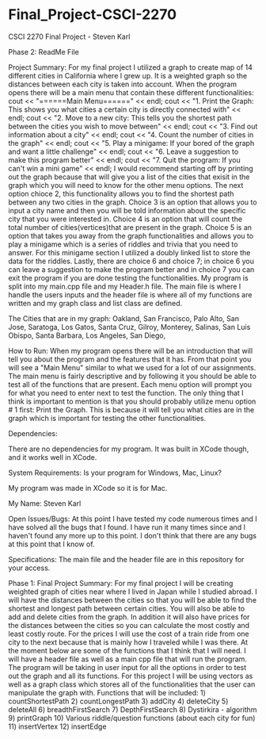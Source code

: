 # Final_Project-CSCI-2270
CSCI 2270 Final Project - Steven Karl

Phase 2: ReadMe File 

Project Summary: 
  For my final project I utilized a graph to create map of 14 different cities in California where I grew up. It is a weighted graph so the distances between each city is taken into account. When the program opens there will be a main menu that contain these different functionalities: 
    cout << "======Main Menu======" << endl;
    cout << "1. Print the Graph: This shows you what cities a certain city is directly connected with" << endl;
    cout << "2. Move to a new city: This tells you the shortest path between the cities you wish to move between" << endl;
    cout << "3. Find out information about a city" << endl;
    cout << "4. Count the number of cities in the graph" << endl;
    cout << "5. Play a minigame: If your bored of the graph and want a little challenge" << endl;
    cout << "6. Leave a suggestion to make this program better" << endl;
    cout << "7. Quit the program: If you can't win a mini game" << endl;
 I would recommend starting off by printing out the graph because that will give you a list of the cities that exisit in the graph which you will need to know for the other menu options. The next option chioce 2, this functionality allows you to find the shortest path between any two cities in the graph. Choice 3 is an option that allows you to input a city name and then you will be told information about the specific city that you were interested in. Choice 4 is an option that will count the total number of cities(vertices)that are present in the graph. Choice 5 is an option that takes you away from the graph functionalities and allows you to play a minigame which is a series of riddles and trivia that you need to answer. For this minigame section I utilized a doubly linked list to store the data for the riddles. Lastly, there are choice 6 and choice 7; in choice 6 you can leave a suggestion to make the program better and in choice 7 you can exit the program if you are done testing the functionalities. My program is split into my main.cpp file and my Header.h file. The main file is where I handle the users inputs and the header file is where all of my functions are written and my graph class and list class are defined. 
 
 The Cities that are in my graph: 
    Oakland,
    San Francisco,
    Palo Alto,
    San Jose,
    Saratoga,
    Los Gatos,
    Santa Cruz,
    Gilroy,
    Monterey,
    Salinas,
    San Luis Obispo,
    Santa Barbara,
    Los Angeles,
    San Diego,
   

How to Run: 
  When my program opens there will be an introduction that will tell you about the program and the features that it has. From that point you will see a "Main Menu" similar to what we used for a lot of our assignments. The main menu is fairly descriptive and by following it you should be able to test all of the functions that are present. Each menu option will prompt you for what you need to enter next to test the function. The only thing that I think is important to mention is that you should probably utilize menu option # 1 first: Print the Graph. This is because it will tell you what cities are in the graph which is important for testing the other functionalities. 


Dependencies: 

There are no dependencies for my program. It was built in XCode though, and it works well in XCode. 

System Requirements: 
Is your program for Windows, Mac, Linux?

My program was made in XCode so it is for Mac. 


My Name: 
  Steven Karl 
    
Open Issues/Bugs: 
  At this point I have tested my code numerous times and I have solved all the bugs that I found. I have run it many times since and I haven't found any more up to this point. I don't think that there are any bugs at this point that I know of.

Specifications: 
  The main file and the header file are in this repository for your access. 


Phase 1: 
Final Project Summary: 
  For my final project I will be creating weighted graph of cities near where I lived in Japan while I studied abroad. I will have the distances between the cities so that you will be able to find the shortest and longest path between certain cities. You will also be able to add and delete cities from the graph. In addition it will also have prices for the distances between the cities so you can calculate the most costly and least costly route. For the prices I will use the cost of a train ride from one city to the next because that is mainly how I traveled while I was there. At the moment below are some of the functions that I think that I will need. I will have a header file as well as a main cpp file that will run the program. The program will be taking in user input for all the options in order to test out the graph and all its functions. For this project I will be using vectors as well as a graph class which stores all of the functionalities that the user can manipulate the graph with.
  Functions that will be included: 
    1) countShortestPath 
    2) countLongestPath
    3) addCity
    4) deleteCity
    5) deleteAll
    6) breadthFirstSearch
    7) DepthFirstSearch
    8) Dystirkira - algorithm 
    9) printGraph 
    10) Various riddle/question functions (about each city for fun)  
    11) insertVertex 
    12) insertEdge 
 
